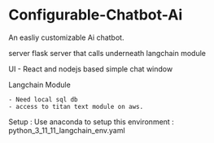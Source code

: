 # Configurable-Chatbot-Ai
An easliy customizable Ai chatbot.


server 
    flask server that calls underneath langchain module

UI - React and nodejs based simple chat window

Langchain Module

    - Need local sql db
    - access to titan text module on aws.



Setup : Use anaconda to setup this environment : python_3_11_11_langchain_env.yaml    
